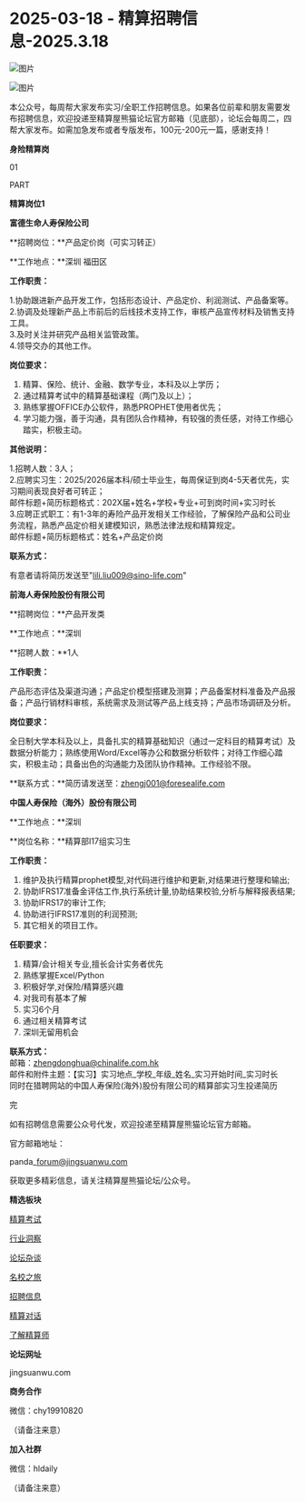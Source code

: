 # 2025-03-18 - 精算招聘信息-2025.3.18

![图片](https://mmbiz.qpic.cn/mmbiz_jpg/PVTr5cqOmdsiaicIRGthO3IhpdkibrFUWVU1xAtP9ZY24c0vAhCVJo55thjfrfia19NvibyVvich2UW9I8vGCty5LxNw/640?wx_fmt=jpeg&tp=webp&wxfrom=5&wx_lazy=1)

![图片](https://mmbiz.qpic.cn/mmbiz_png/7QRTvkK2qC63c02mKcsfAaJ8sNcicTvg22UkHHibvKiasFS9FS6E4FeV0Dibe7as7h4tm8p7EfNfI06adlGbL2icYjw/640?wx_fmt=png&tp=webp&wxfrom=5&wx_lazy=1)

本公众号，每周帮大家发布实习/全职工作招聘信息。如果各位前辈和朋友需要发布招聘信息，欢迎投递至精算屋熊猫论坛官方邮箱（见底部），论坛会每周二，四帮大家发布。如需加急发布或者专版发布，100元-200元一篇，感谢支持！

**身险精算岗**

01

PART

**精算岗位1**

**富德生命人寿保险公司**

**招聘岗位：**产品定价岗（可实习转正）

**工作地点：**深圳 福田区

**工作职责：**

1.协助跟进新产品开发工作，包括形态设计、产品定价、利润测试、产品备案等。  
2.协调及处理新产品上市前后的后线技术支持工作，审核产品宣传材料及销售支持工具。  
3.及时关注并研究产品相关监管政策。  
4.领导交办的其他工作。

**岗位要求：**

1. 精算、保险、统计、金融、数学专业，本科及以上学历；
2. 通过精算考试中的精算基础课程（两门及以上）；
3. 熟练掌握OFFICE办公软件，熟悉PROPHET使用者优先；
4. 学习能力强，善于沟通，具有团队合作精神，有较强的责任感，对待工作细心踏实，积极主动。

**其他说明：**

1.招聘人数：3人；  
2.应聘实习生：2025/2026届本科/硕士毕业生，每周保证到岗4-5天者优先，实习期间表现良好者可转正；  
邮件标题+简历标题格式：202X届+姓名+学校+专业+可到岗时间+实习时长  
3.应聘正式职工：有1-3年的寿险产品开发相关工作经验，了解保险产品和公司业务流程，熟悉产品定价相关建模知识，熟悉法律法规和精算规定。  
邮件标题+简历标题格式：姓名+产品定价岗

**联系方式：**

有意者请将简历发送至"lili.liu009@sino-life.com"

**前海人寿保险股份有限公司**

**招聘岗位：**产品开发类

**工作地点：**深圳  
  
**招聘人数：**1人

**工作职责：**

产品形态评估及渠道沟通；产品定价模型搭建及测算；产品备案材料准备及产品报备；产品行销材料审核，系统需求及测试等产品上线支持；产品市场调研及分析。

**岗位要求：**

全日制大学本科及以上，具备扎实的精算基础知识（通过一定科目的精算考试）及数据分析能力；熟练使用Word/Excel等办公和数据分析软件；对待工作细心踏实，积极主动；具备出色的沟通能力及团队协作精神。工作经验不限。

**联系方式：**简历请发送至：zhengj001@foresealife.com

**中国人寿保险（海外）股份有限公司**

**工作地点：**深圳

**岗位名称：**精算部I17组实习生

**工作职责：**

1. 维护及执行精算prophet模型,对代码进行维护和更新,对结果进行整理和输出;  
2. 协助IFRS17准备金评估工作,执行系统计量,协助结果校验,分析与解释报表结果;  
3. 协助IFRS17的审计工作;  
4. 协助进行IFRS17准则的利润预测;  
5. 其它相关的项目工作。

**任职要求：**

1. 精算/会计相关专业,擅长会计实务者优先  
2. 熟练掌握Excel/Python  
3. 积极好学,对保险/精算感兴趣  
4. 对我司有基本了解  
5. 实习6个月  
6. 通过相关精算考试  
7. 深圳无留用机会

**联系方式：**  
邮箱：zhengdonghua@chinalife.com.hk  
邮件和附件主题：【实习】实习地点\_学校\_年级\_姓名\_实习开始时间\_实习时长  
同时在猎聘网站的中国人寿保险(海外)股份有限公司的精算部实习生投递简历


完

如有招聘信息需要公众号代发，欢迎投递至精算屋熊猫论坛官方邮箱。

官方邮箱地址：

panda\_forum@jingsuanwu.com

获取更多精彩信息，请关注精算屋熊猫论坛/公众号。

**精选板块**

[精算考试](https://mp.weixin.qq.com/mp/appmsgalbum?__biz=Mzg5NzkwMTMzMA==&action=getalbum&album_id=2804960172988448769#wechat_redirect)

[行业洞察](https://mp.weixin.qq.com/mp/appmsgalbum?__biz=Mzg5NzkwMTMzMA==&action=getalbum&album_id=2804965799378829313#wechat_redirect)

[论坛杂谈](https://mp.weixin.qq.com/mp/appmsgalbum?__biz=Mzg5NzkwMTMzMA==&action=getalbum&album_id=2804979947286315009#wechat_redirect)

[名校之旅](https://mp.weixin.qq.com/mp/appmsgalbum?__biz=Mzg5NzkwMTMzMA==&action=getalbum&album_id=2804975288236654595#wechat_redirect)

[招聘信息](https://mp.weixin.qq.com/mp/appmsgalbum?__biz=Mzg5NzkwMTMzMA==&action=getalbum&album_id=2809916434738069507#wechat_redirect)

[精算对话](https://mp.weixin.qq.com/mp/appmsgalbum?__biz=Mzg5NzkwMTMzMA==&action=getalbum&album_id=3028246288796221446#wechat_redirect)

[了解精算师](https://mp.weixin.qq.com/mp/appmsgalbum?__biz=Mzg5NzkwMTMzMA==&action=getalbum&album_id=2804971247444180995#wechat_redirect)

**论坛网址**

jingsuanwu.com

**商务合作**

微信：chy19910820

（请备注来意）

**加入社群**

微信：hldaily

（请备注来意）
